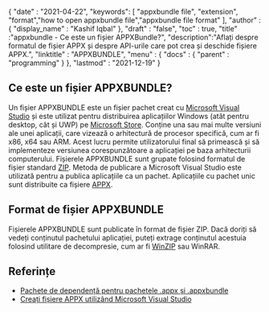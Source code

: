 {
  "date" : "2021-04-22",
  "keywords": [ "appxbundle file", "extension", "format","how to open appxbundle file","appxbundle file format" ],
  "author" : {
    "display_name" : "Kashif Iqbal"
},
  "draft" : "false",
  "toc" : true,
  "title" :"appxbundle - Ce este un fișier APPXBundle?",
  "description":"Aflați despre formatul de fișier APPX și despre API-urile care pot crea și deschide fișiere APPX.",
  "linktitle" : "APPXBUNDLE",
  "menu" : {
    "docs" : {
      "parent" : "programming"
}
},
  "lastmod" : "2021-12-19"
}

## Ce este un fișier APPXBUNDLE?

Un fișier APPXBUNDLE este un fișier pachet creat cu [Microsoft Visual Studio](https://visualstudio.microsoft.com/) și este utilizat pentru distribuirea aplicațiilor Windows (atât pentru desktop, cât și UWP) pe [Microsoft Store](https://apps.microsoft.com/store/apps). Conține una sau mai multe versiuni ale unei aplicații, care vizează o arhitectură de procesor specifică, cum ar fi x86, x64 sau ARM. Acest lucru permite utilizatorului final să primească și să implementeze versiunea corespunzătoare a aplicației pe baza arhitecturii computerului. Fișierele APPXBUNDLE sunt grupate folosind formatul de fișier standard [ZIP](/ro/compression/zip/). Metoda de publicare a Microsoft Visual Studio este utilizată pentru a publica aplicațiile ca un pachet. Aplicațiile cu pachet unic sunt distribuite ca fișiere [APPX](/ro/programming/appx/).

## Format de fișier APPXBUNDLE

Fișierele APPXBUNDLE sunt publicate în format de fișier ZIP. Dacă doriți să vedeți conținutul pachetului aplicației, puteți extrage conținutul acestuia folosind utilitare de decompresie, cum ar fi [WinZIP](https://www.winzip.com/en/) sau WinRAR.

## Referințe

* [Pachete de dependență pentru pachetele .appx și .appxbundle](https://www.ibm.com/docs/en/maas360?topic=catalog-dependency-packages-appx-appxbundle-packages)
* [Creați fișiere APPX utilizând Microsoft Visual Studio](https://learn.microsoft.com/en-us/windows/msix/desktop/vs-package-overview)

